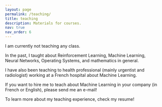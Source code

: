 ```yaml
---
layout: page
permalink: /teaching/
title: teaching
description: Materials for courses.
nav: true
nav_order: 6
---
```


I am currently not teaching any class.

In the past, I taught about Reinforcement Learning, Machine Learning, Neural Networks, Operating Systems, and mathematics in general.

I have also been teaching to health professional (mainly urgentist and radiologist) working at a French hospital about Machine Learning.

If you want to hire me to teach about Machine Learning in your company (in French or English), please send me an e-mail!

To learn more about my teaching experience, check my resume!
